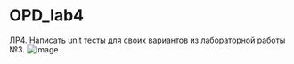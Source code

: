 # OPD_lab4
ЛР4. Написать unit тесты для своих вариантов из лабораторной работы №3.
![image](https://github.com/Maxim5429/OPD_lab4/assets/125201422/df05471b-c144-4d36-b241-3d762b3c1311)
